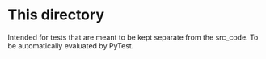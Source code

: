 # This directory

Intended for tests that are meant to be kept separate from the src_code.
To be automatically evaluated by PyTest.
